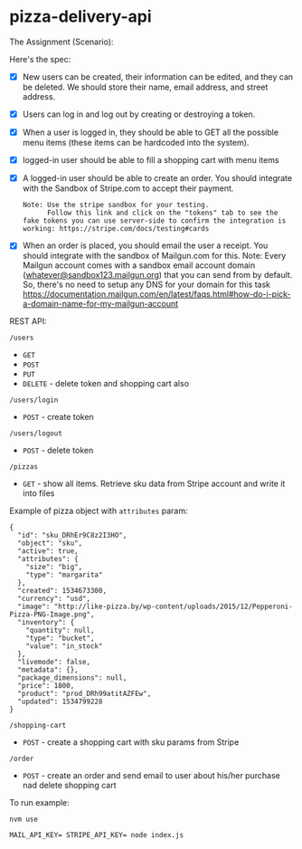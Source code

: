 # pizza-delivery-api

The Assignment (Scenario):

Here's the spec:

- [x] New users can be created, their information can be edited, and they can be deleted. We should store their name, email address, and street address.
- [x] Users can log in and log out by creating or destroying a token.
- [x] When a user is logged in, they should be able to GET all the possible menu items (these items can be hardcoded into the system).
- [x] logged-in user should be able to fill a shopping cart with menu items

- [x] A logged-in user should be able to create an order. You should integrate with the Sandbox of Stripe.com to accept their payment.

      Note: Use the stripe sandbox for your testing.
            Follow this link and click on the "tokens" tab to see the fake tokens you can use server-side to confirm the integration is working: https://stripe.com/docs/testing#cards

- [x] When an order is placed, you should email the user a receipt. You should integrate with the sandbox of Mailgun.com for this. Note: Every Mailgun account comes with a sandbox email account domain (whatever@sandbox123.mailgun.org) that you can send from by default. So, there's no need to setup any DNS for your domain for this task https://documentation.mailgun.com/en/latest/faqs.html#how-do-i-pick-a-domain-name-for-my-mailgun-account

REST API:

`/users`

- `GET`
- `POST`
- `PUT`
- `DELETE` - delete token and shopping cart also

`/users/login`

- `POST` - create token

`/users/logout`

- `POST` - delete token

`/pizzas`

- `GET` - show all items. Retrieve sku data from Stripe account and write it into files

Example of pizza object with `attributes` param:

```
{
  "id": "sku_DRhEr9C8z2I3HO",
  "object": "sku",
  "active": true,
  "attributes": {
    "size": "big",
    "type": "margarita"
  },
  "created": 1534673300,
  "currency": "usd",
  "image": "http://like-pizza.by/wp-content/uploads/2015/12/Pepperoni-Pizza-PNG-Image.png",
  "inventory": {
    "quantity": null,
    "type": "bucket",
    "value": "in_stock"
  },
  "livemode": false,
  "metadata": {},
  "package_dimensions": null,
  "price": 1800,
  "product": "prod_DRh99atitAZFEw",
  "updated": 1534799228
}
```

`/shopping-cart`

- `POST` - create a shopping cart with sku params from Stripe

`/order`

- `POST` - create an order and send email to user about his/her purchase nad delete shopping cart


To run example:

`nvm use`

`MAIL_API_KEY= STRIPE_API_KEY= node index.js`
